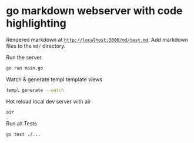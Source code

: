 # go markdown webserver with code highlighting
Rendered markdown at [`http://localhost:3000/md/test.md`](http://localhost:3000/md/test.md). Add markdown files to the `md/` directory.

Run the server. 
```bash
go run main.go
```

Watch & generate templ template views
```bash
templ generate --watch
```

Hot reload local dev server with air
```bash
air
```

Run all Tests
```bash
go test ./...
```
